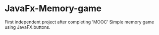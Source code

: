 # JavaFx-Memory-game
First independent project after completing 'MOOC' Simple memory game using JavaFX.buttons.
